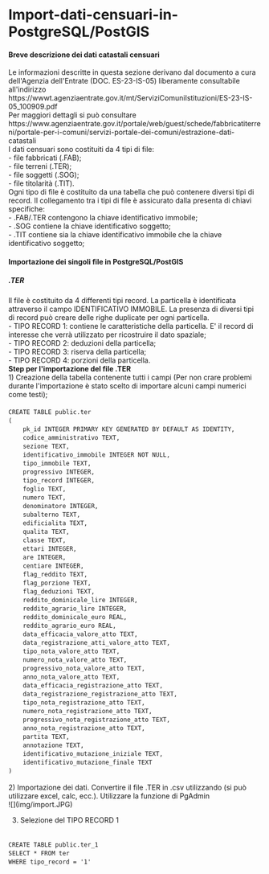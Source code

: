 # Import-dati-censuari-in-PostgreSQL/PostGIS

<h4>Breve descrizione dei dati catastali censuari</h4>
Le informazioni descritte in questa sezione derivano dal documento a cura dell'Agenzia dell'Entrate (DOC. ES-23-IS-05) liberamente consultabile all'indirizzo https://wwwt.agenziaentrate.gov.it/mt/ServiziComuniIstituzioni/ES-23-IS-05_100909.pdf<br>
Per maggiori dettagli si può consultare https://www.agenziaentrate.gov.it/portale/web/guest/schede/fabbricatiterreni/portale-per-i-comuni/servizi-portale-dei-comuni/estrazione-dati-catastali<br>
I dati censuari sono costituiti da 4 tipi di file:<br>
- file fabbricati (.FAB);<br>
- file terreni (.TER);<br>
- file soggetti (.SOG);<br>
- file titolarità (.TIT).<br>
Ogni tipo di file è costituito da una tabella che può contenere diversi tipi di record. Il collegamento tra i tipi di file è assicurato dalla presenta di chiavi specifiche:<br>
- .FAB/.TER contengono la chiave identificativo immobile;<br>
- .SOG contiene la chiave identificativo soggetto;<br>
- .TIT contiene sia la chiave identificativo immobile che la chiave identificativo soggetto;<br>
<h4> Importazione dei singoli file in PostgreSQL/PostGIS</h5>
<h5>.TER</h5>
Il file è costituito da 4 differenti tipi record. La particella è identificata attraverso il campo IDENTIFICATIVO IMMOBILE. La presenza di diversi tipi di record può creare delle righe duplicate per ogni particella.<br>
- TIPO RECORD 1: contiene le caratteristiche della particella. E' il record di interesse che verrà utilizzato per ricostruire il dato spaziale;<br>
- TIPO RECORD 2: deduzioni della particella;<br>
- TIPO RECORD 3: riserva della particella;<br>
- TIPO RECORD 4: porzioni della particella.<br>
<b>Step per l'importazione del file .TER</b><br>
1) Creazione della tabella contenente tutti i campi (Per non crare problemi durante l'importazione è stato scelto di importare alcuni campi numerici come testi);<br>
<code>
CREATE TABLE public.ter
(
    pk_id INTEGER PRIMARY KEY GENERATED BY DEFAULT AS IDENTITY,
	codice_amministrativo TEXT,
    sezione TEXT,
    identificativo_immobile INTEGER NOT NULL,
    tipo_immobile TEXT,
    progressivo INTEGER,
    tipo_record INTEGER,
    foglio TEXT,
    numero TEXT,
    denominatore INTEGER,
    subalterno TEXT,
    edificialita TEXT,
    qualita TEXT,
    classe TEXT,
    ettari INTEGER,
    are INTEGER,
    centiare INTEGER,
    flag_reddito TEXT,
    flag_porzione TEXT,
    flag_deduzioni TEXT,
	reddito_dominicale_lire INTEGER,
	reddito_agrario_lire INTEGER,
	reddito_dominicale_euro REAL,
	reddito_agrario_euro REAL,
	data_efficacia_valore_atto TEXT,
	data_registrazione_atti_valore_atto TEXT,
	tipo_nota_valore_atto TEXT,
	numero_nota_valore_atto TEXT,
	progressivo_nota_valore_atto TEXT,
	anno_nota_valore_atto TEXT,
	data_efficacia_registrazione_atto TEXT,
	data_registrazione_registrazione_atto TEXT,
	tipo_nota_registrazione_atto TEXT,
	numero_nota_registrazione_atto TEXT,
	progressivo_nota_registrazione_atto TEXT,
	anno_nota_registrazione_atto TEXT,
	partita TEXT,
	annotazione TEXT,
	identificativo_mutazione_iniziale TEXT,
	identificativo_mutazione_finale TEXT
)
</code><br>
2) Importazione dei dati. Convertire il file .TER in .csv utilizzando (si può utilizzare excel, calc, ecc.). Utilizzare la funzione di PgAdmin <br>
![](img/import.JPG)


3) Selezione del TIPO RECORD 1<br>
<code>
CREATE TABLE public.ter_1
SELECT * FROM ter
WHERE tipo_record = '1'
</code><br>
